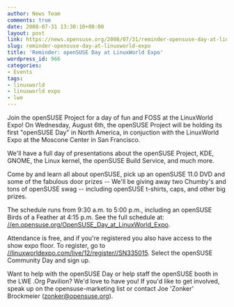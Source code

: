 ```yaml
---
author: News Team
comments: true
date: 2008-07-31 13:30:10+00:00
layout: post
link: https://news.opensuse.org/2008/07/31/reminder-opensuse-day-at-linuxworld-expo/
slug: reminder-opensuse-day-at-linuxworld-expo
title: 'Reminder: openSUSE Day at LinuxWorld Expo'
wordpress_id: 966
categories:
- Events
tags:
- linuxworld
- linuxworld expo
- lwe
---
```


Join the openSUSE Project for a day of fun and FOSS at the LinuxWorld Expo! On Wednesday, August 6th, the openSUSE Project will be holding its first "openSUSE Day" in North America, in conjuction with the LinuxWorld Expo at the Moscone Center in San Francisco.

We'll have a full day of presentations about the openSUSE Project, KDE, GNOME, the Linux kernel, the openSUSE Build Service, and much more.

Come by and learn all about openSUSE, pick up an openSUSE 11.0 DVD and some of the fabulous door prizes -- We'll be giving away two Chumby's and tons of openSUSE swag -- including openSUSE t-shirts, caps, and other big prizes.

The schedule runs from 9:30 a.m. to 5:00 p.m., including an openSUSE Birds of a Feather at 4:15 p.m. See the full schedule at: [//en.opensuse.org/OpenSUSE_Day_at_LinuxWorld_Expo](//en.opensuse.org/OpenSUSE_Day_at_LinuxWorld_Expo).

Attendance is free, and if you're registered you also have access to the show expo floor. To register, go to [//linuxworldexpo.com/live/12/register//SN335015](//linuxworldexpo.com/live/12/register//SN335015). Select the openSUSE Community Day and sign up.

Want to help with the openSUSE Day or help staff the openSUSE booth in the LWE .Org Pavilion? We'd love to have you! If you'd like to get involved, speak up on the opensuse-marketing list or contact Joe 'Zonker' Brockmeier (zonker@opensuse.org).
